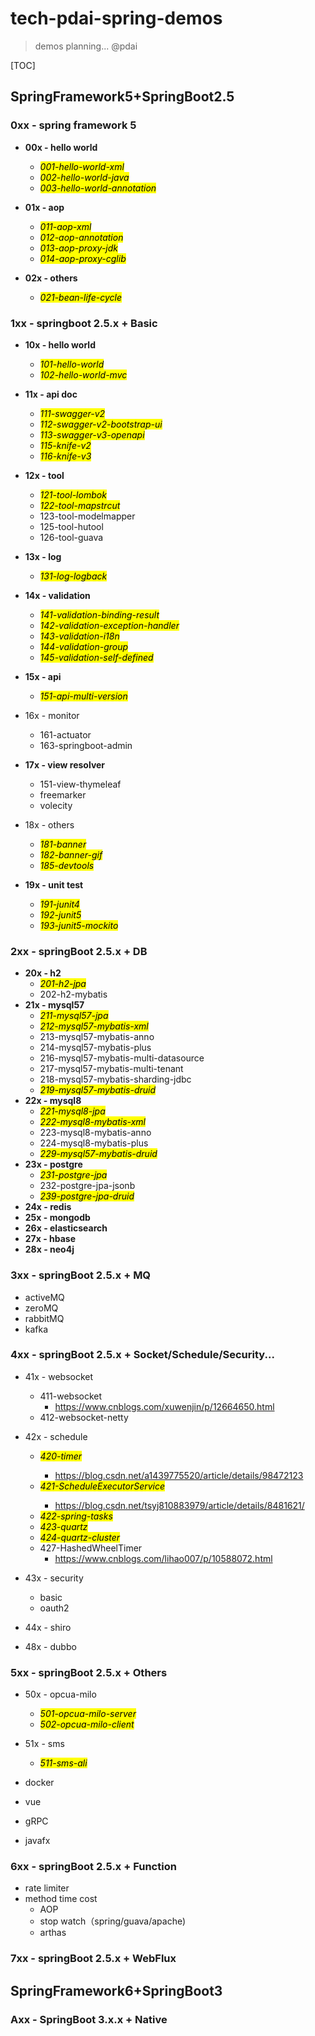 # tech-pdai-spring-demos

> demos planning... @pdai

[TOC]

## SpringFramework5+SpringBoot2.5

### 0xx - spring framework 5

+ **00x - hello world**
    + <mark>*001-hello-world-xml*</mark>
    + <mark>*002-hello-world-java*</mark>
    + <mark>*003-hello-world-annotation*</mark>

+ **01x - aop**
    + <mark>*011-aop-xml*
    + <mark>*012-aop-annotation*
    + <mark>*013-aop-proxy-jdk*
    + <mark>*014-aop-proxy-cglib*

+ **02x - others**
    + <mark>*021-bean-life-cycle*

### 1xx - springboot 2.5.x + Basic

+ **10x - hello world**
    + <mark>*101-hello-world*
    + <mark>*102-hello-world-mvc*

+ **11x - api doc**
    + <mark>*111-swagger-v2*
    + <mark>*112-swagger-v2-bootstrap-ui*
    + <mark>*113-swagger-v3-openapi*
    + <mark>*115-knife-v2*
    + <mark>*116-knife-v3*

+ **12x - tool**
    + <mark>*121-tool-lombok*
    + <mark>*122-tool-mapstrcut*
    + 123-tool-modelmapper
    + 125-tool-hutool
    + 126-tool-guava

+ **13x - log**
    + <mark>*131-log-logback*

+ **14x - validation**
    + <mark>*141-validation-binding-result*
    + <mark>*142-validation-exception-handler*
    + <mark>*143-validation-i18n*
    + <mark>*144-validation-group*
    + <mark>*145-validation-self-defined*

+ **15x - api**
    + <mark>*151-api-multi-version*

+ 16x - monitor
    + 161-actuator
    + 163-springboot-admin

+ **17x - view resolver**
    + 151-view-thymeleaf
    + freemarker
    + volecity

+ 18x - others
    + <mark>*181-banner*
    + <mark>*182-banner-gif*
    + <mark>*185-devtools*

+ **19x - unit test**
    + <mark>*191-junit4*
    + <mark>*192-junit5*
    + <mark>*193-junit5-mockito*

### 2xx - springBoot 2.5.x + DB

+ **20x - h2**
    + <mark>*201-h2-jpa*
    + 202-h2-mybatis
+ **21x - mysql57**
    + <mark>*211-mysql57-jpa*
    + <mark>*212-mysql57-mybatis-xml*
    + 213-mysql57-mybatis-anno
    + 214-mysql57-mybatis-plus
    + 216-mysql57-mybatis-multi-datasource
    + 217-mysql57-mybatis-multi-tenant
    + 218-mysql57-mybatis-sharding-jdbc
    + <mark>*219-mysql57-mybatis-druid*
+ **22x - mysql8**
    + <mark>*221-mysql8-jpa*
    + <mark>*222-mysql8-mybatis-xml*
    + 223-mysql8-mybatis-anno
    + 224-mysql8-mybatis-plus
    + <mark>*229-mysql57-mybatis-druid*
+ **23x - postgre**
    + <mark>*231-postgre-jpa*
    + 232-postgre-jpa-jsonb
    + <mark>*239-postgre-jpa-druid*
+ **24x - redis**
+ **25x - mongodb**
+ **26x - elasticsearch**
+ **27x - hbase**
+ **28x - neo4j**

### 3xx - springBoot 2.5.x + MQ

+ activeMQ
+ zeroMQ
+ rabbitMQ
+ kafka

### 4xx - springBoot 2.5.x + Socket/Schedule/Security...

+ 41x - websocket
  + 411-websocket
    + https://www.cnblogs.com/xuwenjin/p/12664650.html
  + 412-websocket-netty
+ 42x - schedule
  + <mark>*420-timer*
    + https://blog.csdn.net/a1439775520/article/details/98472123
  + <mark>*421-ScheduleExecutorService*
    + https://blog.csdn.net/tsyj810883979/article/details/8481621/
  + <mark>*422-spring-tasks*
  + <mark>*423-quartz*
  + <mark>*424-quartz-cluster*
  + 427-HashedWheelTimer
    + https://www.cnblogs.com/lihao007/p/10588072.html
+ 43x - security
  + basic
  + oauth2
+ 44x - shiro

+ 48x - dubbo

### 5xx - springBoot 2.5.x + Others

+ 50x - opcua-milo
  + <mark>*501-opcua-milo-server*
  + <mark>*502-opcua-milo-client*

+ 51x - sms
  + <mark>*511-sms-ali*

+ docker
+ vue
+ gRPC
+ javafx

### 6xx - springBoot 2.5.x + Function

+ rate limiter
+ method time cost
  + AOP
  + stop watch（spring/guava/apache)
  + arthas

### 7xx - springBoot 2.5.x + WebFlux

## SpringFramework6+SpringBoot3
### Axx - SpringBoot 3.x.x + Native